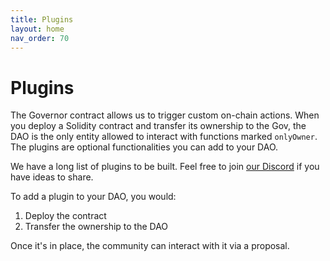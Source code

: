 ```yaml
---
title: Plugins
layout: home
nav_order: 70
---
```


# Plugins

The Governor contract allows us to trigger custom on-chain actions. When you deploy a Solidity contract and transfer its ownership to the Gov, the DAO is the only entity allowed to interact with functions marked `onlyOwner`. The plugins are optional functionalities you can add to your DAO.

We have a long list of plugins to be built. Feel free to join [our Discord](https://discord.com/invite/uSxzJp3J76) if you have ideas to share.

To add a plugin to your DAO, you would: 

1. Deploy the contract
2. Transfer the ownership to the DAO

Once it's in place, the community can interact with it via a proposal.
